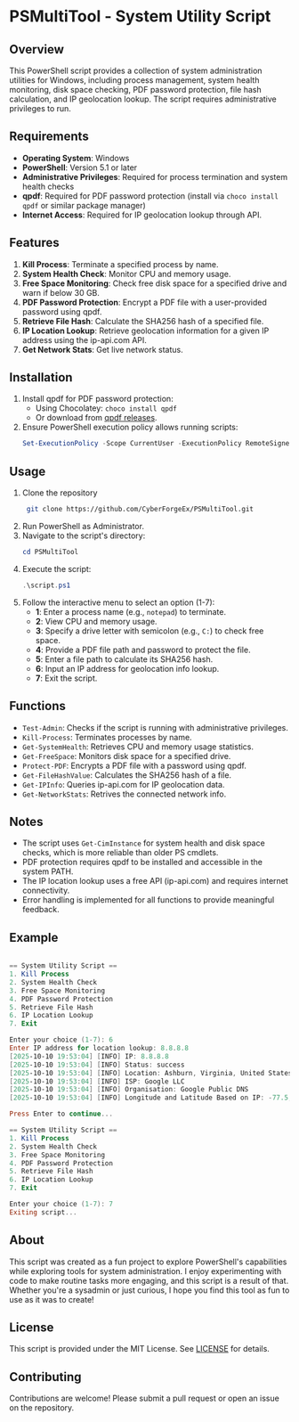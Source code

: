 # PSMultiTool - System Utility Script

## Overview
This PowerShell script provides a collection of system administration utilities for Windows, including process management, system health monitoring, disk space checking, PDF password protection, file hash calculation, and IP geolocation lookup. The script requires administrative privileges to run.

## Requirements
- **Operating System**: Windows
- **PowerShell**: Version 5.1 or later
- **Administrative Privileges**: Required for process termination and system health checks
- **qpdf**: Required for PDF password protection (install via `choco install qpdf` or similar package manager)
- **Internet Access**: Required for IP geolocation lookup through API.

## Features
1. **Kill Process**: Terminate a specified process by name.
2. **System Health Check**: Monitor CPU and memory usage.
3. **Free Space Monitoring**: Check free disk space for a specified drive and warn if below 30 GB.
4. **PDF Password Protection**: Encrypt a PDF file with a user-provided password using qpdf.
5. **Retrieve File Hash**: Calculate the SHA256 hash of a specified file.
6. **IP Location Lookup**: Retrieve geolocation information for a given IP address using the ip-api.com API.
7. **Get Network Stats**: Get live network status.

## Installation
1. Install qpdf for PDF password protection:
   - Using Chocolatey: `choco install qpdf`
   - Or download from [qpdf releases](https://github.com/qpdf/qpdf/releases).
3. Ensure PowerShell execution policy allows running scripts:
   ```powershell
   Set-ExecutionPolicy -Scope CurrentUser -ExecutionPolicy RemoteSigned
   ```

## Usage
1. Clone the repository
   ```bash
    git clone https://github.com/CyberForgeEx/PSMultiTool.git
   ```
1. Run PowerShell as Administrator.
2. Navigate to the script's directory:
   ```powershell
   cd PSMultiTool
   ```
3. Execute the script:
   ```powershell
   .\script.ps1
   ```
4. Follow the interactive menu to select an option (1-7):
   - **1**: Enter a process name (e.g., `notepad`) to terminate.
   - **2**: View CPU and memory usage.
   - **3**: Specify a drive letter with semicolon (e.g., `C:`) to check free space.
   - **4**: Provide a PDF file path and password to protect the file.
   - **5**: Enter a file path to calculate its SHA256 hash.
   - **6**: Input an IP address for geolocation info lookup.
   - **7**: Exit the script.

## Functions
- `Test-Admin`: Checks if the script is running with administrative privileges.
- `Kill-Process`: Terminates processes by name.
- `Get-SystemHealth`: Retrieves CPU and memory usage statistics.
- `Get-FreeSpace`: Monitors disk space for a specified drive.
- `Protect-PDF`: Encrypts a PDF file with a password using qpdf.
- `Get-FileHashValue`: Calculates the SHA256 hash of a file.
- `Get-IPInfo`: Queries ip-api.com for IP geolocation data.
- `Get-NetworkStats`: Retrives the connected network info. 

## Notes
- The script uses `Get-CimInstance` for system health and disk space checks, which is more reliable than older PS cmdlets.
- PDF protection requires qpdf to be installed and accessible in the system PATH.
- The IP location lookup uses a free API (ip-api.com) and requires internet connectivity.
- Error handling is implemented for all functions to provide meaningful feedback.

## Example
```powershell

== System Utility Script ==
1. Kill Process
2. System Health Check
3. Free Space Monitoring
4. PDF Password Protection
5. Retrieve File Hash
6. IP Location Lookup
7. Exit

Enter your choice (1-7): 6
Enter IP address for location lookup: 8.8.8.8
[2025-10-10 19:53:04] [INFO] IP: 8.8.8.8
[2025-10-10 19:53:04] [INFO] Status: success
[2025-10-10 19:53:04] [INFO] Location: Ashburn, Virginia, United States
[2025-10-10 19:53:04] [INFO] ISP: Google LLC
[2025-10-10 19:53:04] [INFO] Organisation: Google Public DNS
[2025-10-10 19:53:04] [INFO] Longitude and Latitude Based on IP: -77.5, 39.03

Press Enter to continue...

== System Utility Script ==
1. Kill Process
2. System Health Check
3. Free Space Monitoring
4. PDF Password Protection
5. Retrieve File Hash
6. IP Location Lookup
7. Exit

Enter your choice (1-7): 7
Exiting script...
```

## About
This script was created as a fun project to explore PowerShell's capabilities while exploring tools for system administration. I enjoy experimenting with code to make routine tasks more engaging, and this script is a result of that. Whether you're a sysadmin or just curious, I hope you find this tool as fun to use as it was to create!

## License
This script is provided under the MIT License. See [LICENSE](LICENSE) for details.

## Contributing
Contributions are welcome! Please submit a pull request or open an issue on the repository.
